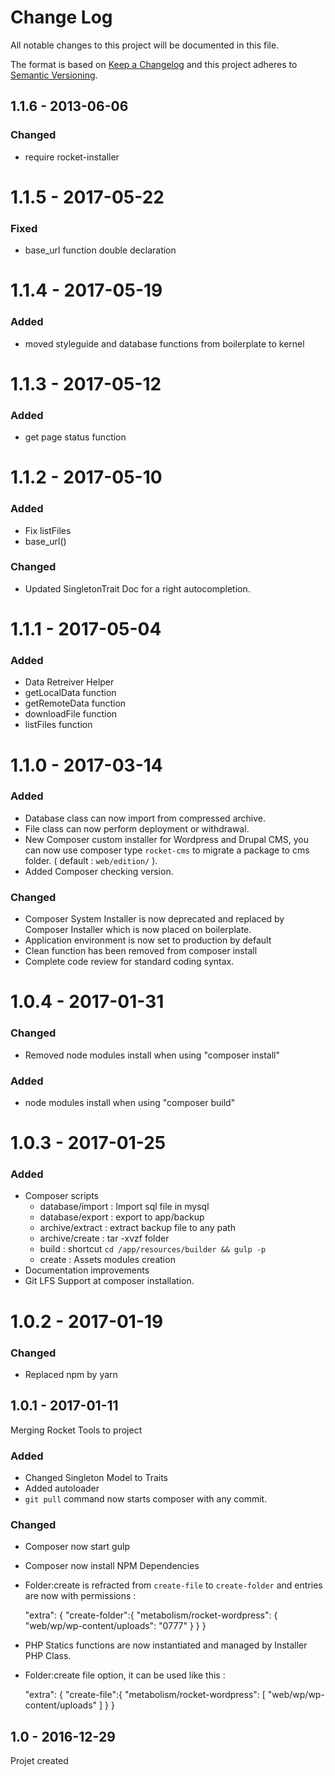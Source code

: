 # Change Log
All notable changes to this project will be documented in this file.

The format is based on [Keep a Changelog](http://keepachangelog.com/) 
and this project adheres to [Semantic Versioning](http://semver.org/).

## 1.1.6 - 2013-06-06
### Changed
- require rocket-installer

# 1.1.5 - 2017-05-22
### Fixed
* base_url function double declaration

# 1.1.4 - 2017-05-19
### Added
* moved styleguide and database functions from boilerplate to kernel 

# 1.1.3 - 2017-05-12
### Added
* get page status function

# 1.1.2 - 2017-05-10
### Added
* Fix listFiles
* base_url()
### Changed
* Updated SingletonTrait Doc for a right autocompletion.

# 1.1.1 - 2017-05-04
### Added
* Data Retreiver Helper
* getLocalData function
* getRemoteData function
* downloadFile function
* listFiles function

# 1.1.0 - 2017-03-14
### Added
* Database class can now import from compressed archive.
* File class can now perform deployment or withdrawal.
* New Composer custom installer for Wordpress and Drupal CMS, you can now use composer type `rocket-cms` to migrate a package to cms folder. ( default : `web/edition/` ).
* Added Composer checking version.
### Changed
* Composer System Installer is now deprecated and replaced by Composer Installer which is now placed on boilerplate.
* Application environment is now set to production by default
* Clean function has been removed from composer install
* Complete code review for standard coding syntax.

# 1.0.4 - 2017-01-31
### Changed
* Removed node modules install when using "composer install"
### Added
* node modules install when using "composer build"


# 1.0.3 - 2017-01-25
### Added
* Composer scripts
    * database/import : Import sql file in mysql
    * database/export : export to app/backup
    * archive/extract : extract backup file to any path
    * archive/create : tar -xvzf folder
    * build : shortcut `cd /app/resources/builder && gulp -p`
    * create : Assets modules creation
* Documentation improvements
* Git LFS Support at composer installation.


# 1.0.2 - 2017-01-19
### Changed
* Replaced npm by yarn

## 1.0.1 - 2017-01-11 ##
Merging Rocket Tools to project
### Added
* Changed Singleton Model to Traits
* Added autoloader
* `git pull` command now starts composer with any commit.
### Changed 
* Composer now start gulp
* Composer now install NPM Dependencies
* Folder:create is refracted from `create-file` to `create-folder` and entries are now with permissions :


     "extra": {
         "create-folder":{
             "metabolism/rocket-wordpress": {
                 "web/wp/wp-content/uploads": "0777"
             }
         }
     }
* PHP Statics functions are now instantiated and managed by Installer PHP Class.
* Folder:create file option, it can be used like this : 


     "extra": {
         "create-file":{
             "metabolism/rocket-wordpress": [
                 "web/wp/wp-content/uploads"
             ]
         }
     }
     
     
## 1.0 - 2016-12-29 ##
Projet created
